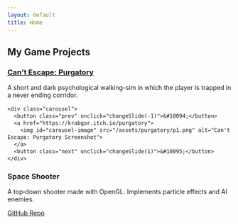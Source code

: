 ```yaml
---
layout: default
title: Home
---
```


<section id="projects">
  <h2>My Game Projects</h2>

  <div class="project">
    <h3><a href="https://krabgor.itch.io/purgatory">Can't Escape: Purgatory</a></h3>
    <p>A short and dark psychological walking-sim in which the player is trapped in a never ending corridor.</p>

    <div class="carousel">
      <button class="prev" onclick="changeSlide(-1)">&#10094;</button>
      <a href="https://krabgor.itch.io/purgatory">
        <img id="carousel-image" src="/assets/purgatory/p1.png" alt="Can't Escape: Purgatory Screenshot">
      </a>
      <button class="next" onclick="changeSlide(1)">&#10095;</button>
    </div>
  </div>

  <div class="project">
    <h3>Space Shooter</h3>
    <p>A top‑down shooter made with OpenGL. Implements particle effects and AI enemies.</p>
    <a href="https://github.com/KristianKKD/space-shooter">GitHub Repo</a>
  </div>

  <link rel="stylesheet" href="/GameProjects/style.css">
  <script src="/GameProjects/script.js" defer></script>
</section>
